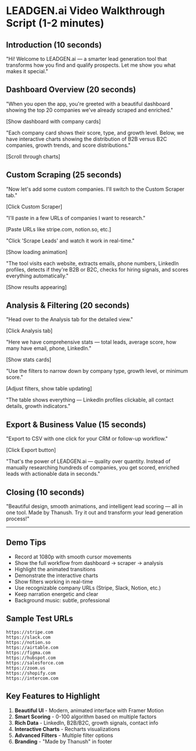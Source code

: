 # LEADGEN.ai Video Walkthrough Script (1-2 minutes)

## Introduction (10 seconds)
"Hi! Welcome to LEADGEN.ai — a smarter lead generation tool that transforms how you find and qualify prospects. Let me show you what makes it special."

## Dashboard Overview (20 seconds)
"When you open the app, you're greeted with a beautiful dashboard showing the top 20 companies we've already scraped and enriched."

[Show dashboard with company cards]

"Each company card shows their score, type, and growth level. Below, we have interactive charts showing the distribution of B2B versus B2C companies, growth trends, and score distributions."

[Scroll through charts]

## Custom Scraping (25 seconds)
"Now let's add some custom companies. I'll switch to the Custom Scraper tab."

[Click Custom Scraper]

"I'll paste in a few URLs of companies I want to research."

[Paste URLs like stripe.com, notion.so, etc.]

"Click 'Scrape Leads' and watch it work in real-time."

[Show loading animation]

"The tool visits each website, extracts emails, phone numbers, LinkedIn profiles, detects if they're B2B or B2C, checks for hiring signals, and scores everything automatically."

[Show results appearing]

## Analysis & Filtering (20 seconds)
"Head over to the Analysis tab for the detailed view."

[Click Analysis tab]

"Here we have comprehensive stats — total leads, average score, how many have email, phone, LinkedIn."

[Show stats cards]

"Use the filters to narrow down by company type, growth level, or minimum score."

[Adjust filters, show table updating]

"The table shows everything — LinkedIn profiles clickable, all contact details, growth indicators."

## Export & Business Value (15 seconds)
"Export to CSV with one click for your CRM or follow-up workflow."

[Click Export button]

"That's the power of LEADGEN.ai — quality over quantity. Instead of manually researching hundreds of companies, you get scored, enriched leads with actionable data in seconds."

## Closing (10 seconds)
"Beautiful design, smooth animations, and intelligent lead scoring — all in one tool. Made by Thanush. Try it out and transform your lead generation process!"

---

## Demo Tips

- Record at 1080p with smooth cursor movements
- Show the full workflow from dashboard → scraper → analysis
- Highlight the animated transitions
- Demonstrate the interactive charts
- Show filters working in real-time
- Use recognizable company URLs (Stripe, Slack, Notion, etc.)
- Keep narration energetic and clear
- Background music: subtle, professional

## Sample Test URLs

```
https://stripe.com
https://slack.com
https://notion.so
https://airtable.com
https://figma.com
https://hubspot.com
https://salesforce.com
https://zoom.us
https://shopify.com
https://intercom.com
```

## Key Features to Highlight

1. **Beautiful UI** - Modern, animated interface with Framer Motion
2. **Smart Scoring** - 0-100 algorithm based on multiple factors
3. **Rich Data** - LinkedIn, B2B/B2C, growth signals, contact info
4. **Interactive Charts** - Recharts visualizations
5. **Advanced Filters** - Multiple filter options
6. **Branding** - "Made by Thanush" in footer
